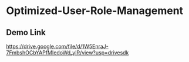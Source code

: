 # Optimized-User-Role-Management
## Demo Link
https://drive.google.com/file/d/1W5EnraJ-7FmbshOCbYAPfMIedoWd_ylR/view?usp=drivesdk
